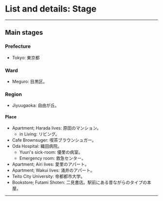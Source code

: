 # List and details: Stage

----------------------------------------------------------------

## Main stages

### Prefecture

- Tokyo: 東京都

### Ward

- Meguro: 目黒区。

### Region

- Jiyuugaoka: 自由が丘。

#### Place

* Apartment; Harada lives: 原田のマンション。
    - in Living: リビング。
* Cafe Brownsuger: 喫茶ブラウンシュガー。
* Oda Hospital: 織田病院。
    - Yuuri's sick-room: 優里の病室。
    - Emergency room: 救急センター。
* Apartment; Airi lives: 愛里のアパート。
* Apartment; Wakui lives: 涌井のアパート。
* Teito City University: 帝都都市大学。
* Bookstore; Futami Shoten: 二見書店。駅前にある昔ながらのタイプの本屋。

----------------------------------------------------------------

